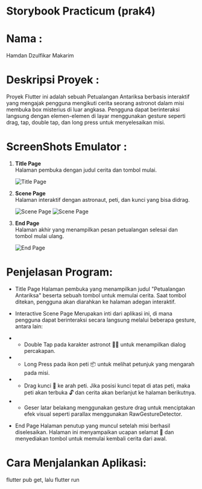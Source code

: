 # Storybook Practicum (prak4)

# Nama :
Hamdan Dzulfikar Makarim

# Deskripsi Proyek :
Proyek Flutter ini adalah sebuah Petualangan Antariksa berbasis interaktif yang mengajak pengguna mengikuti cerita seorang astronot dalam misi membuka box misterius di luar angkasa. Pengguna dapat berinteraksi langsung dengan elemen-elemen di layar menggunakan gesture seperti drag, tap, double tap, dan long press untuk menyelesaikan misi.

# ScreenShots Emulator :

1. **Title Page**  
   Halaman pembuka dengan judul cerita dan tombol mulai.

   ![Title Page](Prak%204/web1.jpg)

2. **Scene Page**  
   Halaman interaktif dengan astronaut, peti, dan kunci yang bisa didrag.

   ![Scene Page](Prak%204/web2.jpg)
   ![Scene Page](Prak%204/web3.jpg)

3. **End Page**  
   Halaman akhir yang menampilkan pesan petualangan selesai dan tombol mulai ulang.

   ![End Page](Prak%204/web4.jpg)


# Penjelasan Program:

- Title Page
Halaman pembuka yang menampilkan judul "Petualangan Antariksa" beserta sebuah tombol untuk memulai cerita. Saat tombol ditekan, pengguna akan diarahkan ke halaman adegan interaktif.

- Interactive Scene Page
Merupakan inti dari aplikasi ini, di mana pengguna dapat berinteraksi secara langsung melalui beberapa gesture, antara lain:

* - Double Tap pada karakter astronot 👩‍🚀 untuk menampilkan dialog percakapan.

* - Long Press pada ikon peti 📦 untuk melihat petunjuk yang mengarah pada misi.

* - Drag kunci 🔑 ke arah peti. Jika posisi kunci tepat di atas peti, maka peti akan terbuka 🔓 dan cerita akan berlanjut ke halaman berikutnya.

* - Geser latar belakang menggunakan gesture drag untuk menciptakan efek visual seperti parallax menggunakan RawGestureDetector.

- End Page
Halaman penutup yang muncul setelah misi berhasil diselesaikan. Halaman ini menyampaikan ucapan selamat 🎉 dan menyediakan tombol untuk memulai kembali cerita dari awal.

# Cara Menjalankan Aplikasi:
flutter pub get, lalu flutter run
